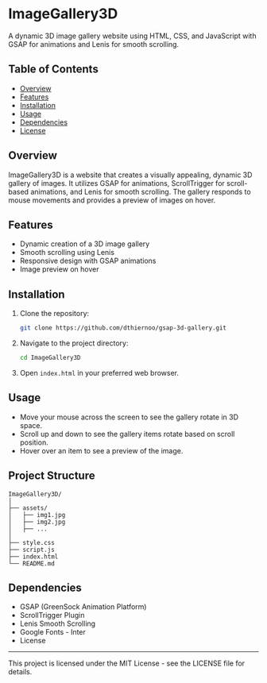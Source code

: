 # ImageGallery3D

A dynamic 3D image gallery website using HTML, CSS, and JavaScript with GSAP for animations and Lenis for smooth scrolling.

## Table of Contents

- [Overview](#overview)
- [Features](#features)
- [Installation](#installation)
- [Usage](#usage)
- [Dependencies](#dependencies)
- [License](#license)

## Overview

ImageGallery3D is a website that creates a visually appealing, dynamic 3D gallery of images. It utilizes GSAP for animations, ScrollTrigger for scroll-based animations, and Lenis for smooth scrolling. The gallery responds to mouse movements and provides a preview of images on hover.

## Features

- Dynamic creation of a 3D image gallery
- Smooth scrolling using Lenis
- Responsive design with GSAP animations
- Image preview on hover

## Installation

1. Clone the repository:
    ```bash
    git clone https://github.com/dthiernoo/gsap-3d-gallery.git
    ```

2. Navigate to the project directory:
    ```bash
    cd ImageGallery3D
    ```

3. Open `index.html` in your preferred web browser.

## Usage

- Move your mouse across the screen to see the gallery rotate in 3D space.
- Scroll up and down to see the gallery items rotate based on scroll position.
- Hover over an item to see a preview of the image.

## Project Structure

```plaintext
ImageGallery3D/
│
├── assets/
│   ├── img1.jpg
│   ├── img2.jpg
│   ├── ...
│
├── style.css
├── script.js
├── index.html
└── README.md
````

## Dependencies

- GSAP (GreenSock Animation Platform)
- ScrollTrigger Plugin
- Lenis Smooth Scrolling
- Google Fonts - Inter
- License

---
This project is licensed under the MIT License - see the LICENSE file for details.
